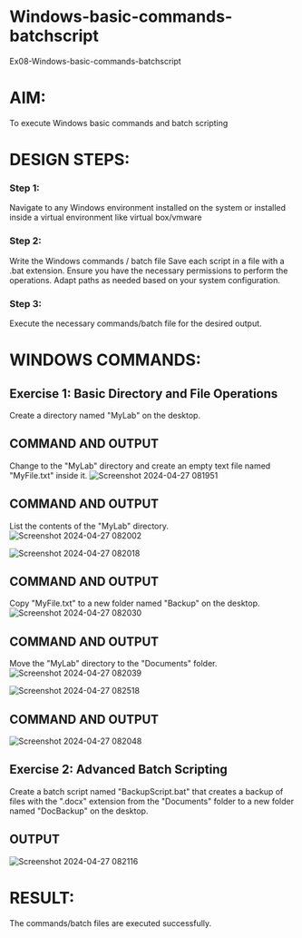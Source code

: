 # Windows-basic-commands-batchscript
Ex08-Windows-basic-commands-batchscript

# AIM:
To execute Windows basic commands and batch scripting

# DESIGN STEPS:

### Step 1:

Navigate to any Windows environment installed on the system or installed inside a virtual environment like virtual box/vmware 

### Step 2:

Write the Windows commands / batch file
Save each script in a file with a .bat extension.
Ensure you have the necessary permissions to perform the operations.
Adapt paths as needed based on your system configuration.
### Step 3:

Execute the necessary commands/batch file for the desired output. 




# WINDOWS COMMANDS:
## Exercise 1: Basic Directory and File Operations
Create a directory named "MyLab" on the desktop.


## COMMAND AND OUTPUT

Change to the "MyLab" directory and create an empty text file named "MyFile.txt" inside it.
![Screenshot 2024-04-27 081951](https://github.com/Anas536/Windows-basic-commands-batchscript/assets/139841834/1cd8b3e5-ba83-4ce1-b969-ea45bc9d2d46)


## COMMAND AND OUTPUT

List the contents of the "MyLab" directory.
![Screenshot 2024-04-27 082002](https://github.com/Anas536/Windows-basic-commands-batchscript/assets/139841834/a3d77317-6653-4b14-a02d-8e6f377bf111)

![Screenshot 2024-04-27 082018](https://github.com/Anas536/Windows-basic-commands-batchscript/assets/139841834/74ec4206-b13c-4692-98a3-03775e4324ae)

## COMMAND AND OUTPUT

Copy "MyFile.txt" to a new folder named "Backup" on the desktop.
![Screenshot 2024-04-27 082030](https://github.com/Anas536/Windows-basic-commands-batchscript/assets/139841834/a10dd290-a1c2-4120-90d6-14bb1c8797ee)

## COMMAND AND OUTPUT

Move the "MyLab" directory to the "Documents" folder.
![Screenshot 2024-04-27 082039](https://github.com/Anas536/Windows-basic-commands-batchscript/assets/139841834/96479e1a-2160-4673-a58c-3a1efa30cdc6)

![Screenshot 2024-04-27 082518](https://github.com/Anas536/Windows-basic-commands-batchscript/assets/139841834/32ea9db4-786a-4542-86d8-6431212c50ed)

## COMMAND AND OUTPUT
![Screenshot 2024-04-27 082048](https://github.com/Anas536/Windows-basic-commands-batchscript/assets/139841834/9ca72827-2da1-4163-8607-774dfe253d3c)


## Exercise 2: Advanced Batch Scripting
Create a batch script named "BackupScript.bat" that creates a backup of files with the ".docx" extension from the "Documents" folder to a new folder named "DocBackup" on the desktop.

## OUTPUT
![Screenshot 2024-04-27 082116](https://github.com/Anas536/Windows-basic-commands-batchscript/assets/139841834/61498abe-c2e8-4d6f-b586-c934586a81ec)





# RESULT:
The commands/batch files are executed successfully.

